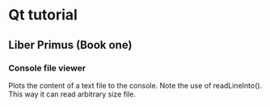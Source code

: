 # Qt tutorial
## Liber Primus (Book one)
### Console file viewer

Plots the content of a text file to the console. Note the use of readLineInto(). This way it can read arbitrary size file.  
